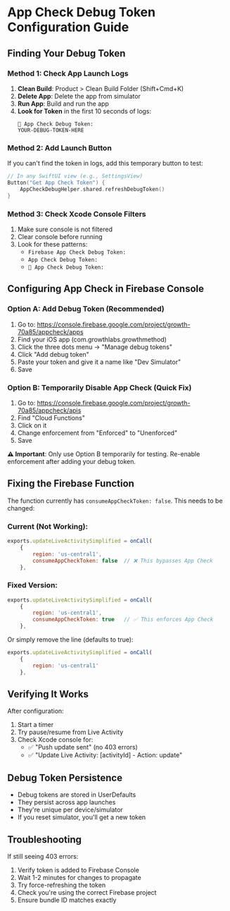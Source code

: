 # App Check Debug Token Configuration Guide

## Finding Your Debug Token

### Method 1: Check App Launch Logs
1. **Clean Build**: Product > Clean Build Folder (Shift+Cmd+K)
2. **Delete App**: Delete the app from simulator
3. **Run App**: Build and run the app
4. **Look for Token** in the first 10 seconds of logs:
   ```
   🔑 App Check Debug Token:
   YOUR-DEBUG-TOKEN-HERE
   ```

### Method 2: Add Launch Button
If you can't find the token in logs, add this temporary button to test:

```swift
// In any SwiftUI view (e.g., SettingsView)
Button("Get App Check Token") {
    AppCheckDebugHelper.shared.refreshDebugToken()
}
```

### Method 3: Check Xcode Console Filters
1. Make sure console is not filtered
2. Clear console before running
3. Look for these patterns:
   - `Firebase App Check Debug Token:`
   - `App Check Debug Token:`
   - `🔑 App Check Debug Token:`

## Configuring App Check in Firebase Console

### Option A: Add Debug Token (Recommended)
1. Go to: https://console.firebase.google.com/project/growth-70a85/appcheck/apps
2. Find your iOS app (com.growthlabs.growthmethod)
3. Click the three dots menu → "Manage debug tokens"
4. Click "Add debug token"
5. Paste your token and give it a name like "Dev Simulator"
6. Save

### Option B: Temporarily Disable App Check (Quick Fix)
1. Go to: https://console.firebase.google.com/project/growth-70a85/appcheck/apis
2. Find "Cloud Functions"
3. Click on it
4. Change enforcement from "Enforced" to "Unenforced"
5. Save

**⚠️ Important**: Only use Option B temporarily for testing. Re-enable enforcement after adding your debug token.

## Fixing the Firebase Function

The function currently has `consumeAppCheckToken: false`. This needs to be changed:

### Current (Not Working):
```javascript
exports.updateLiveActivitySimplified = onCall(
    { 
        region: 'us-central1',
        consumeAppCheckToken: false  // ❌ This bypasses App Check
    },
```

### Fixed Version:
```javascript
exports.updateLiveActivitySimplified = onCall(
    { 
        region: 'us-central1',
        consumeAppCheckToken: true   // ✅ This enforces App Check
    },
```

Or simply remove the line (defaults to true):
```javascript
exports.updateLiveActivitySimplified = onCall(
    { 
        region: 'us-central1'
    },
```

## Verifying It Works

After configuration:
1. Start a timer
2. Try pause/resume from Live Activity
3. Check Xcode console for:
   - ✅ "Push update sent" (no 403 errors)
   - ✅ "Update Live Activity: [activityId] - Action: update"

## Debug Token Persistence

- Debug tokens are stored in UserDefaults
- They persist across app launches
- They're unique per device/simulator
- If you reset simulator, you'll get a new token

## Troubleshooting

If still seeing 403 errors:
1. Verify token is added to Firebase Console
2. Wait 1-2 minutes for changes to propagate
3. Try force-refreshing the token
4. Check you're using the correct Firebase project
5. Ensure bundle ID matches exactly